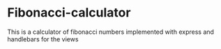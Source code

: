 # Fibonacci-calculator
This is a calculator of fibonacci numbers implemented with express and handlebars for the views
